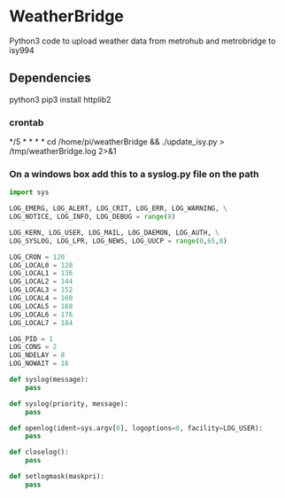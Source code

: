 # WeatherBridge
Python3 code to upload weather data from metrohub and metrobridge to isy994

## Dependencies
python3
pip3 install httplib2


### crontab
 */5 *   *   *   *   cd /home/pi/weatherBridge && ./update_isy.py > /tmp/weatherBridge.log 2>&1


### On a windows box add this to a syslog.py file on the path

```syslog.py stub
import sys

LOG_EMERG, LOG_ALERT, LOG_CRIT, LOG_ERR, LOG_WARNING, \
LOG_NOTICE, LOG_INFO, LOG_DEBUG = range(8)

LOG_KERN, LOG_USER, LOG_MAIL, LOG_DAEMON, LOG_AUTH, \
LOG_SYSLOG, LOG_LPR, LOG_NEWS, LOG_UUCP = range(0,65,8)

LOG_CRON = 120
LOG_LOCAL0 = 128
LOG_LOCAL1 = 136
LOG_LOCAL2 = 144
LOG_LOCAL3 = 152
LOG_LOCAL4 = 160
LOG_LOCAL5 = 168
LOG_LOCAL6 = 176
LOG_LOCAL7 = 184

LOG_PID = 1
LOG_CONS = 2
LOG_NDELAY = 8
LOG_NOWAIT = 16

def syslog(message):
    pass

def syslog(priority, message):
    pass

def openlog(ident=sys.argv[0], logoptions=0, facility=LOG_USER):
    pass

def closelog():
    pass

def setlogmask(maskpri):
    pass
```